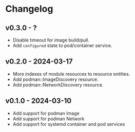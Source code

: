 # Changelog

## v0.3.0 - ?

- Disable timeout for image build/pull.
- Add `configured` state to pod/container service.

## v0.2.0 - 2024-03-17

- More indexes of module resources to resource entities.
- Add podman::ImageDiscovery resource.
- Add podman::NetworkDiscovery resource.

## v0.1.0 - 2024-03-10

- Add support for podman Image
- Add support for podman Network
- Add support for systemd container and pod services
